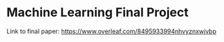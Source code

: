 # Machine Learning Final Project
Link to final paper: https://www.overleaf.com/8495933994nhvyznxwjvbp
